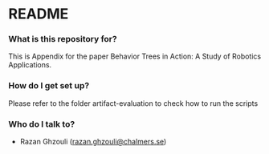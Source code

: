 # README #


### What is this repository for? ###

This is Appendix for the paper Behavior Trees in Action: A Study of Robotics Applications.

### How do I get set up? ###
Please refer to the folder artifact-evaluation to check how to run the scripts


### Who do I talk to? ###

* Razan Ghzouli (razan.ghzouli@chalmers.se)
